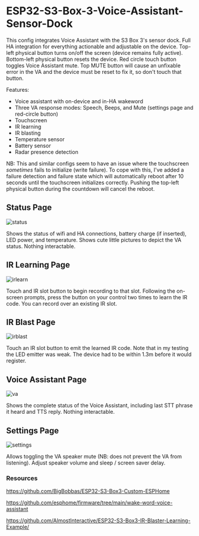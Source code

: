 # ESP32-S3-Box-3-Voice-Assistant-Sensor-Dock

This config integrates Voice Assistant with the S3 Box 3's sensor dock.  Full HA integration for everything actionable and adjustable on the device.  Top-left physical button turns on/off the screen (device remains fully active).  Bottom-left physical button resets the device.  Red circle touch button toggles Voice Assistant mute.  Top MUTE button will cause an unfixable error in the VA and the device must be reset to fix it, so don't touch that button.

Features:
  - Voice assistant with on-device and in-HA wakeword
  - Three VA response modes: Speech, Beeps, and Mute (settings page and red-circle button)
  - Touchscreen
  - IR learning
  - IR blasting
  - Temperature sensor
  - Battery sensor
  - Radar presence detection

NB: This and similar configs seem to have an issue where the touchscreen _sometimes_ fails to initialize (write failure).  To cope with this, I've added a failure detection and failure state which will automatically reboot after 10 seconds until the touchscreen initializes correctly.  Pushing the top-left physical button during the countdown will cancel the reboot.

## Status Page
![status](https://github.com/AlmostInteractive/ESP32-S3-Box-3-Voice-Assistant-Sensor-Dock/assets/3893631/946a43e4-8dcf-4b96-9e07-71952494b283)

Shows the status of wifi and HA connections, battery charge (if inserted), LED power, and temperature. Shows cute little pictures to depict the VA status.  Nothing interactable.


## IR Learning Page
![irlearn](https://github.com/AlmostInteractive/ESP32-S3-Box-3-Voice-Assistant-Sensor-Dock/assets/3893631/3b4bad68-b882-4eff-b00d-6aa9473ba5f8)

Touch and IR slot button to begin recording to that slot.  Following the on-screen prompts, press the button on your control two times to learn the IR code.  You can record over an existing IR slot.


## IR Blast Page
![irblast](https://github.com/AlmostInteractive/ESP32-S3-Box-3-Voice-Assistant-Sensor-Dock/assets/3893631/a58ba5b2-22e0-438e-8a34-bb098f252465)

Touch an IR slot button to emit the learned IR code.  Note that in my testing the LED emitter was weak.  The device had to be within 1.3m before it would register.


## Voice Assistant Page
![va](https://github.com/AlmostInteractive/ESP32-S3-Box-3-Voice-Assistant-Sensor-Dock/assets/3893631/8a45eaff-bedb-4afe-9b55-1085c55a8ab7)

Shows the complete status of the Voice Assistant, including last STT phrase it heard and TTS reply.  Nothing interactable.


## Settings Page
![settings](https://github.com/AlmostInteractive/ESP32-S3-Box-3-Voice-Assistant-Sensor-Dock/assets/3893631/026f7ec7-4828-437c-8de9-61765ce20ebd)

Allows toggling the VA speaker mute (NB: does not prevent the VA from listening).  Adjust speaker volume and sleep / screen saver delay.


### Resources

https://github.com/BigBobbas/ESP32-S3-Box3-Custom-ESPHome

https://github.com/esphome/firmware/tree/main/wake-word-voice-assistant

https://github.com/AlmostInteractive/ESP32-S3-Box3-IR-Blaster-Learning-Example/
